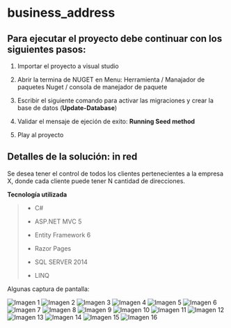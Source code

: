 # business_address

## Para ejecutar el proyecto debe continuar con los siguientes pasos:

1. Importar el proyecto a visual studio
  
2. Abrir la termina de NUGET en Menu: Herramienta / Manajador de paquetes Nuget / consola de manejador de paquete
  
3. Escribir el siguiente comando para activar las migraciones y crear la base de datos (**Update-Database**)
  
4. Validar el mensaje de ejeción de exito: **Running Seed method**
  
5. Play al proyecto


## Detalles de la solución: in red
Se desea tener el control de todos los clientes pertenecientes a la empresa X, donde cada cliente puede tener N cantidad de direcciones. 
  

**Tecnología utilizada**

> - C#
>   
> - ASP.NET MVC 5
>   
> - Entity Framework 6
>   
> - Razor Pages
>   
> - SQL SERVER 2014
>   
> - LINQ
>

Algunas captura de pantalla:

![Imagen 1](https://github.com/joguzmandev/business_address/blob/master/screenshot/1.png)
![Imagen 2](https://github.com/joguzmandev/business_address/blob/master/screenshot/2.png)
![Imagen 3](https://github.com/joguzmandev/business_address/blob/master/screenshot/3.png)
![Imagen 4](https://github.com/joguzmandev/business_address/blob/master/screenshot/4.png)
![Imagen 5](https://github.com/joguzmandev/business_address/blob/master/screenshot/5.png)
![Imagen 6](https://github.com/joguzmandev/business_address/blob/master/screenshot/6.png)
![Imagen 7](https://github.com/joguzmandev/business_address/blob/master/screenshot/7.png)
![Imagen 8](https://github.com/joguzmandev/business_address/blob/master/screenshot/8.png)
![Imagen 9](https://github.com/joguzmandev/business_address/blob/master/screenshot/9.png)
![Imagen 10](https://github.com/joguzmandev/business_address/blob/master/screenshot/10.png)
![Imagen 11](https://github.com/joguzmandev/business_address/blob/master/screenshot/11.png)
![Imagen 12](https://github.com/joguzmandev/business_address/blob/master/screenshot/12.png)
![Imagen 13](https://github.com/joguzmandev/business_address/blob/master/screenshot/13.png)
![Imagen 14](https://github.com/joguzmandev/business_address/blob/master/screenshot/14.png)
![Imagen 15](https://github.com/joguzmandev/business_address/blob/master/screenshot/15.png)
![Imagen 16](https://github.com/joguzmandev/business_address/blob/master/screenshot/16.png)
